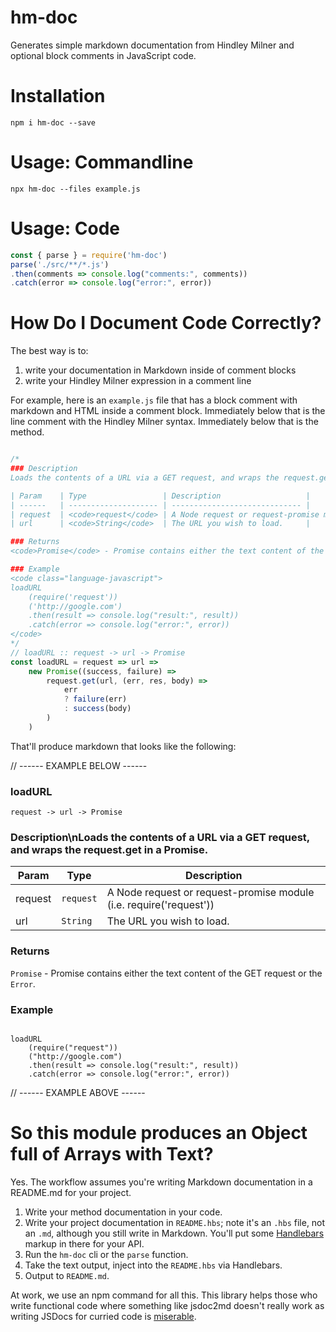 # hm-doc

Generates simple markdown documentation from Hindley Milner and optional block comments in JavaScript code.

# Installation

`npm i hm-doc --save`

# Usage: Commandline

`npx hm-doc --files example.js`

# Usage: Code

```javascript
const { parse } = require('hm-doc')
parse('./src/**/*.js')
.then(comments => console.log("comments:", comments))
.catch(error => console.log("error:", error))
```

# How Do I Document Code Correctly?

The best way is to:

1. write your documentation in Markdown inside of comment blocks
2. write your Hindley Milner expression in a comment line

For example, here is an `example.js` file that has a block comment with markdown and HTML inside a comment block. Immediately below that is the line comment with the Hindley Milner syntax. Immediately below that is the method.

```javascript

/*
### Description
Loads the contents of a URL via a GET request, and wraps the request.get in a Promise.

| Param    | Type                 | Description                   |
| ------   | -------------------- | ----------------------------- |
| request  | <code>request</code> | A Node request or request-promise module (i.e. require('request')) |
| url      | <code>String</code>  | The URL you wish to load.     |

### Returns
<code>Promise</code> - Promise contains either the text content of the GET request or the <code>Error</code>.

### Example
<code class="language-javascript">
loadURL
    (require('request'))
    ('http://google.com')
    .then(result => console.log("result:", result))
    .catch(error => console.log("error:", error))
</code>
*/
// loadURL :: request -> url -> Promise
const loadURL = request => url =>
    new Promise((success, failure) =>
        request.get(url, (err, res, body) =>
            err
            ? failure(err)
            : success(body)
        )
    )
```

That'll produce markdown that looks like the following:

// ------ EXAMPLE BELOW ------

### loadURL
`request -> url -> Promise`

### Description\nLoads the contents of a URL via a GET request, and wraps the request.get in a Promise.

| Param    | Type                 | Description                   |
| ------   | -------------------- | ----------------------------- |
| request  | <code>request</code> | A Node request or request-promise module (i.e. require(\'request\')) |
| url      | <code>String</code>  | The URL you wish to load.     |

### Returns
<code>Promise</code> - Promise contains either the text content of the GET request or the <code>Error</code>.

### Example
<pre><code class="language-javascript">
loadURL
    (require("request"))
    ("http://google.com")
    .then(result => console.log("result:", result))
    .catch(error => console.log("error:", error))
</code></pre>

// ------ EXAMPLE ABOVE ------

# So this module produces an Object full of Arrays with Text?

Yes. The workflow assumes you're writing Markdown documentation in a README.md for your project.

1. Write your method documentation in your code.
2. Write your project documentation in `README.hbs`; note it's an `.hbs` file, not an `.md`, although you still write in Markdown. You'll put some [Handlebars](http://handlebarsjs.com/) markup in there for your API.
3. Run the `hm-doc` cli or the `parse` function.
4. Take the text output, inject into the `README.hbs` via Handlebars.
5. Output to `README.md`.

At work, we use an npm command for all this. This library helps those who write functional code where something like jsdoc2md doesn't really work as writing JSDocs for curried code is [miserable](https://github.com/jsdoc3/jsdoc/issues/1286).

